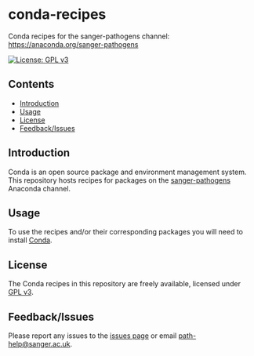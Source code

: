 # conda-recipes
Conda recipes for the sanger-pathogens channel: https://anaconda.org/sanger-pathogens

[![License: GPL v3](https://img.shields.io/badge/License-GPL%20v3-brightgreen.svg)](https://github.com/sanger-pathogens/conda-recipes/blob/master/LICENSE)   

## Contents
  * [Introduction](#introduction)
  * [Usage](#usage)
  * [License](#license)
  * [Feedback/Issues](#feedbackissues)

## Introduction
Conda is an open source package and environment management system. This repository hosts recipes for packages on the [sanger-pathogens](https://anaconda.org/sanger-pathogens) Anaconda channel.

## Usage
To use the recipes and/or their corresponding packages you will need to install [Conda](https://conda.io).

## License
The Conda recipes in this repository are freely available, licensed under [GPL v3](https://github.com/sanger-pathogens/conda-recipes/blob/master/LICENSE).

## Feedback/Issues
Please report any issues to the [issues page](ttps://github.com/sanger-pathogens/conda-recipes/issues) or email path-help@sanger.ac.uk.
